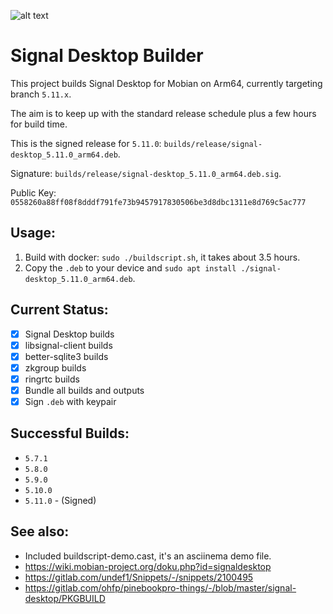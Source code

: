 ![alt text](https://signal.org/assets/header/logo-f7ef605fe417d5520d38d546b3b774b4261c75220b9904da4d8b2ffc19a761ff.png)

# Signal Desktop Builder

This project builds Signal Desktop for Mobian on Arm64, currently targeting branch `5.11.x`.

The aim is to keep up with the standard release schedule plus a few hours for build time.

This is the signed release for `5.11.0`: `builds/release/signal-desktop_5.11.0_arm64.deb`.

Signature: `builds/release/signal-desktop_5.11.0_arm64.deb.sig`.

Public Key: `0558260a88ff08f8dddf791fe73b9457917830506be3d8dbc1311e8d769c5ac777`

## Usage:
1. Build with docker: `sudo ./buildscript.sh`, it takes about 3.5 hours.
2. Copy the `.deb` to your device and `sudo apt install ./signal-desktop_5.11.0_arm64.deb`.

## Current Status:
* [x] Signal Desktop builds
* [x] libsignal-client builds
* [x] better-sqlite3 builds
* [x] zkgroup builds
* [x] ringrtc builds
* [x] Bundle all builds and outputs
* [x] Sign `.deb` with keypair

## Successful Builds:
* `5.7.1`
* `5.8.0`
* `5.9.0`
* `5.10.0`
* `5.11.0` - (Signed)

## See also:
* Included buildscript-demo.cast, it's an asciinema demo file.
* https://wiki.mobian-project.org/doku.php?id=signaldesktop
* https://gitlab.com/undef1/Snippets/-/snippets/2100495
* https://gitlab.com/ohfp/pinebookpro-things/-/blob/master/signal-desktop/PKGBUILD
